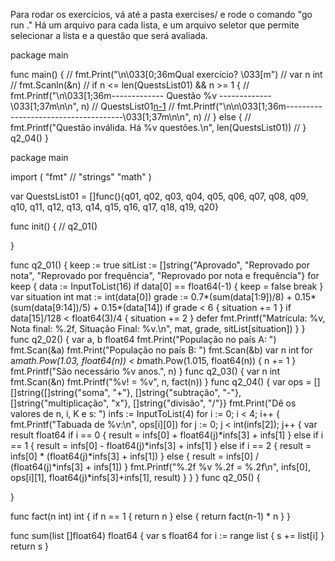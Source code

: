 Para rodar os exercícios, vá até a pasta exercises/ e rode o comando "go run ."
Há um arquivo para cada lista, e um arquivo seletor que permite selecionar a lista e a questão que será avaliada.

package main

func main() {
	// fmt.Print("\n\033[0;36mQual exercício? \033[m")
	// var n int
	// fmt.Scanln(&n)
	// if n <= len(QuestsList01) && n >= 1 {
	// 	fmt.Printf("\n\033[1;36m------------- Questão %v -------------\033[1;37m\n\n", n)
	// 	QuestsList01[n-1]()
	// 	fmt.Printf("\n\n\033[1;36m-------------------------------------\033[1;37m\n\n", n)
	// } else {
	// 	fmt.Printf("Questão inválida. Há %v questões.\n", len(QuestsList01))
	// }
	q2_04()
}

package main

import (
	"fmt"
	// "strings"
	"math"
)

var QuestsList01 = []func(){q01, q02, q03, q04, q05, q06, q07, q08, q09, q10, q11, q12, q13, q14, q15, q16, q17, q18, q19, q20}

func init() {
	// q2_01()

}

func q2_01() {
	keep := true
	sitList := []string{"Aprovado", "Reprovado por nota", "Reprovado por frequência", "Reprovado por nota e frequência"}
	for keep {
		data := InputToList(16)
		if data[0] == float64(-1) {
			keep = false
			break
		}
		var situation int
		mat := int(data[0])
		grade := 0.7*(sum(data[1:9])/8) + 0.15*(sum(data[9:14])/5) + 0.15*(data[14])
		if grade < 6 {
			situation += 1
		}
		if data[15]/128 < float64(3)/4 {
			situation += 2
		}
		defer fmt.Printf("Matrícula: %v, Nota final: %.2f, Situação Final: %v.\n", mat, grade, sitList[situation])
	}
}
func q2_02() {
	var a, b float64
	fmt.Print("População no país A: ")
	fmt.Scan(&a)
	fmt.Print("População no país B: ")
	fmt.Scan(&b)
	var n int
	for a*math.Pow(1.03, float64(n)) < b*math.Pow(1.015, float64(n)) {
		n += 1
	}
	fmt.Printf("São necessário %v anos.", n)
}
func q2_03() {
	var n int
	fmt.Scan(&n)
	fmt.Printf("%v! = %v", n, fact(n))
}
func q2_04() {
	var ops = [][]string{[]string{"soma", "+"}, []string{"subtração", "-"}, []string{"multiplicação", "x"}, []string{"divisão", "/"}}
	fmt.Print("Dê os valores de n, i, K e s: ")
	infs := InputToList(4)
	for i := 0; i < 4; i++ {
		fmt.Printf("Tabuada de %v:\n", ops[i][0])
		for j := 0; j < int(infs[2]); j++ {
			var result float64
			if i == 0 {
				result = infs[0] + float64(j)*infs[3] + infs[1]
			} else if i == 1 {
				result = infs[0] - float64(j)*infs[3] + infs[1]
			} else if i == 2 {
				result = infs[0] * (float64(j)*infs[3] + infs[1])
			} else {
				result = infs[0] / (float64(j)*infs[3] + infs[1])
			}
			fmt.Printf("%.2f %v %.2f = %.2f\n", infs[0], ops[i][1], float64(j)*infs[3]+infs[1], result)
		}
	}
}
func q2_05() {

}

func fact(n int) int {
	if n == 1 {
		return n
	} else {
		return fact(n-1) * n
	}
}

func sum(list []float64) float64 {
	var s float64
	for i := range list {
		s += list[i]
	}
	return s
}
